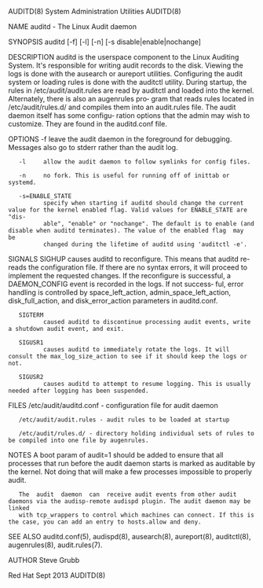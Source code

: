 AUDITD(8)                                                 System Administration Utilities                                                AUDITD(8)

NAME
       auditd - The Linux Audit daemon

SYNOPSIS
       auditd [-f] [-l] [-n] [-s disable|enable|nochange]

DESCRIPTION
       auditd is the userspace component to the Linux Auditing System. It's responsible for writing audit records to the disk. Viewing the logs is
       done with the ausearch or aureport utilities. Configuring the audit system or loading rules is  done  with  the  auditctl  utility.  During
       startup, the rules in /etc/audit/audit.rules are read by auditctl and loaded into the kernel. Alternately, there is also an augenrules pro‐
       gram that reads rules located in /etc/audit/rules.d/ and compiles them into an audit.rules file. The audit daemon itself has some  configu‐
       ration options that the admin may wish to customize. They are found in the auditd.conf file.

OPTIONS
       -f     leave the audit daemon in the foreground for debugging. Messages also go to stderr rather than the audit log.

       -l     allow the audit daemon to follow symlinks for config files.

       -n     no fork. This is useful for running off of inittab or systemd.

       -s=ENABLE_STATE
              specify when starting if auditd should change the current value for the kernel enabled flag. Valid values for ENABLE_STATE are "dis‐
              able", "enable" or "nochange". The default is to enable (and disable when auditd terminates). The value of the enabled flag  may  be
              changed during the lifetime of auditd using 'auditctl -e'.

SIGNALS
       SIGHUP causes auditd to reconfigure. This means that auditd re-reads the configuration file. If there are no syntax errors, it will proceed
              to implement the requested changes. If the reconfigure is successful, a DAEMON_CONFIG event is recorded in the logs. If not success‐
              ful,  error handling is controlled by space_left_action, admin_space_left_action, disk_full_action, and disk_error_action parameters
              in auditd.conf.

       SIGTERM
              caused auditd to discontinue processing audit events, write a shutdown audit event, and exit.

       SIGUSR1
              causes auditd to immediately rotate the logs. It will consult the max_log_size_action to see if it should keep the logs or not.

       SIGUSR2
              causes auditd to attempt to resume logging. This is usually needed after logging has been suspended.

FILES
       /etc/audit/auditd.conf - configuration file for audit daemon

       /etc/audit/audit.rules - audit rules to be loaded at startup

       /etc/audit/rules.d/ - directory holding individual sets of rules to be compiled into one file by augenrules.

NOTES
       A boot param of audit=1 should be added to ensure that all processes that run before the audit daemon starts is marked as auditable by  the
       kernel. Not doing that will make a few processes impossible to properly audit.

       The  audit  daemon  can  receive audit events from other audit daemons via the audisp-remote audispd plugin. The audit daemon may be linked
       with tcp_wrappers to control which machines can connect. If this is the case, you can add an entry to hosts.allow and deny.

SEE ALSO
       auditd.conf(5), audispd(8), ausearch(8), aureport(8), auditctl(8), augenrules(8), audit.rules(7).

AUTHOR
       Steve Grubb

Red Hat                                                              Sept 2013                                                           AUDITD(8)
